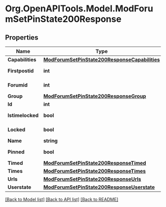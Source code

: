 # Org.OpenAPITools.Model.ModForumSetPinState200Response

## Properties

Name | Type | Description | Notes
------------ | ------------- | ------------- | -------------
**Capabilities** | [**ModForumSetPinState200ResponseCapabilities**](ModForumSetPinState200ResponseCapabilities.md) |  | 
**Firstpostid** | **int** | firstpostid | [default to null]
**Forumid** | **int** | forumid | [default to null]
**Group** | [**ModForumSetPinState200ResponseGroup**](ModForumSetPinState200ResponseGroup.md) |  | [optional] 
**Id** | **int** | id | 
**Istimelocked** | **bool** | istimelocked | [default to null]
**Locked** | **bool** | locked | [default to null]
**Name** | **string** | name | 
**Pinned** | **bool** | pinned | [default to null]
**Timed** | [**ModForumSetPinState200ResponseTimed**](ModForumSetPinState200ResponseTimed.md) |  | 
**Times** | [**ModForumSetPinState200ResponseTimes**](ModForumSetPinState200ResponseTimes.md) |  | 
**Urls** | [**ModForumSetPinState200ResponseUrls**](ModForumSetPinState200ResponseUrls.md) |  | 
**Userstate** | [**ModForumSetPinState200ResponseUserstate**](ModForumSetPinState200ResponseUserstate.md) |  | 

[[Back to Model list]](../README.md#documentation-for-models) [[Back to API list]](../README.md#documentation-for-api-endpoints) [[Back to README]](../README.md)

